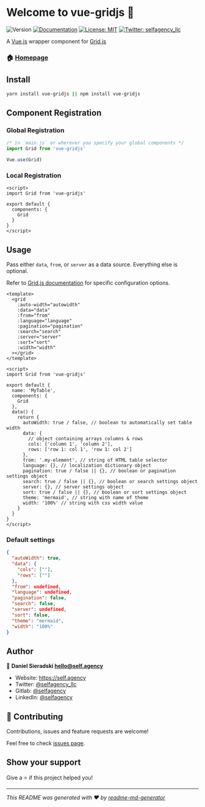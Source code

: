 # Welcome to vue-gridjs 👋

![Version](https://img.shields.io/badge/version-0.1.0-blue.svg?cacheSeconds=2592000)
[![Documentation](https://img.shields.io/badge/documentation-yes-brightgreen.svg)](https://gitlab.com/selfagency/vue-gridjs)
[![License: MIT](https://img.shields.io/badge/License-MIT-yellow.svg)](#)
[![Twitter: selfagency_llc](https://img.shields.io/twitter/follow/selfagency_llc.svg?style=social)](https://twitter.com/selfagency_llc)

A [Vue.js](https://vuejs.org) wrapper component for [Grid.js](https://grid.io)

### 🏠 [Homepage](https://gitlab.com/selfagency/vue-gridjs)

## Install

```sh
yarn install vue-gridjs || npm install vue-gridjs
```

## Component Registration

### Global Registration

```js
/* in `main.js` or wherever you specify your global components */
import Grid from 'vue-gridjs'

Vue.use(Grid)
```

### Local Registration

```vue
<script>
import Grid from 'vue-gridjs'

export default {
  components: {
    Grid
  }
}
</script>
```

## Usage

Pass either `data`, `from`, or `server` as a data source. Everything else is optional.

Refer to [Grid.js documentation](https://gridjs.io/docs/config/) for specific configuration options.

```vue
<template>
  <grid
    :auto-width="autowidth"
    :data="data"
    :from="from"
    :language="language"
    :pagination="pagination"
    :search="search"
    :server="server"
    :sort="sort"
    :width="width"
  ></grid>
</template>

<script>
import Grid from 'vue-gridjs'

export default {
  name: 'MyTable',
  components: {
    Grid
  },
  data() {
    return {
      autoWidth: true / false, // boolean to automatically set table width
      data: {
        // object containing arrays columns & rows
        cols: ['column 1', 'column 2'],
        rows: ['row 1: col 1', 'row 1: col 2']
      },
      from: '.my-element', // string of HTML table selector
      language: {}, // localization dictionary object
      pagination: true / false || {}, // boolean or pagination settings object
      search: true / false || {}, // boolean or search settings object
      server: {}, // server settings object
      sort: true / false || {}, // boolean or sort settings object
      theme: 'mermaid', // string with name of theme
      width: '100%' // string with css width value
    }
  }
}
</script>
```

### Default settings

```json
{
  "autoWidth": true,
  "data": {
    "cols": [""],
    "rows": [""]
  },
  "from": undefined,
  "language": undefined,
  "pagination": false,
  "search": false,
  "server": undefined,
  "sort": false,
  "theme": "mermaid",
  "width": "100%"
}
```

## Author

👤 **Daniel Sieradski <hello@self.agency>**

- Website: https://self.agency
- Twitter: [@selfagency_llc](https://twitter.com/selfagency_llc)
- Gitlab: [@selfagency](https://gitlab.com/selfagency)
- LinkedIn: [@selfagency](https://linkedin.com/in/selfagency)

## 🤝 Contributing

Contributions, issues and feature requests are welcome!

Feel free to check [issues page](https://gitlab.com/selfagency/vue-gridjs/issues).

## Show your support

Give a ⭐️ if this project helped you!

---

_This README was generated with ❤️ by [readme-md-generator](https://github.com/kefranabg/readme-md-generator)_

